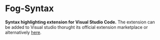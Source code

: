 # Fog-Syntax

**Syntax highlighting extension for Visual Studio Code.**
The extension can be added to Visual studio thorught its official extension marketplace or alternatively [here](https://marketplace.visualstudio.com/items?itemName=Marci1175.fog-syntax).
